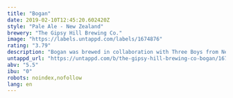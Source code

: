 ```yaml
---
title: "Bogan"
date: 2019-02-10T12:45:20.602420Z
style: "Pale Ale - New Zealand"
brewery: "The Gipsy Hill Brewing Co."
image: "https://labels.untappd.com/labels/1674876"
rating: "3.79"
description: "Bogan was brewed in collaboration with Three Boys from New Zealand. A single dry hop New Zealand Pale Ale packed full of fresh Nelson Sauvin hops."
untappd_url: "https://untappd.com/b/the-gipsy-hill-brewing-co-bogan/1674876"
abv: "5.5"
ibu: "0"
robots: noindex,nofollow
lang: en
---
```

